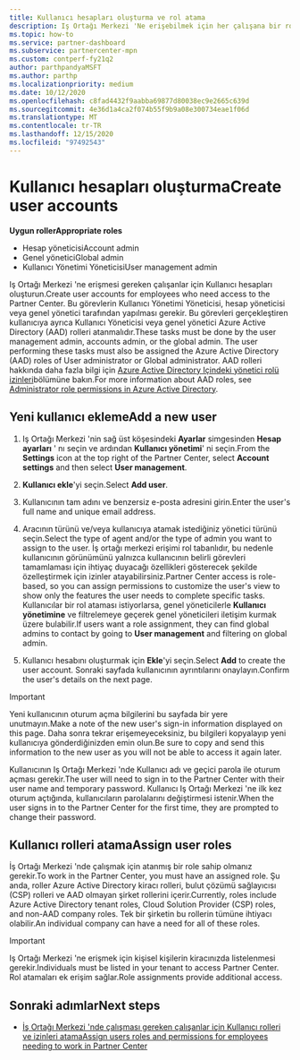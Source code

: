 ```yaml
---
title: Kullanıcı hesapları oluşturma ve rol atama
description: Iş Ortağı Merkezi 'Ne erişebilmek için her çalışana bir rol atanması gerekir. Kullanıcı hesapları oluşturma, rol atama ve izinleri ayarlama hakkında bilgi edinin.
ms.topic: how-to
ms.service: partner-dashboard
ms.subservice: partnercenter-mpn
ms.custom: contperf-fy21q2
author: parthpandyaMSFT
ms.author: parthp
ms.localizationpriority: medium
ms.date: 10/12/2020
ms.openlocfilehash: c8fad4432f9aabba69877d80038ec9e2665c639d
ms.sourcegitcommit: 4e36d1a4ca2f074b55f9b9a08e300734eae1f06d
ms.translationtype: MT
ms.contentlocale: tr-TR
ms.lasthandoff: 12/15/2020
ms.locfileid: "97492543"
---
```

# <a name="create-user-accounts"></a><span data-ttu-id="c77bf-104">Kullanıcı hesapları oluşturma</span><span class="sxs-lookup"><span data-stu-id="c77bf-104">Create user accounts</span></span>  

<span data-ttu-id="c77bf-105">**Uygun roller**</span><span class="sxs-lookup"><span data-stu-id="c77bf-105">**Appropriate roles**</span></span>

- <span data-ttu-id="c77bf-106">Hesap yöneticisi</span><span class="sxs-lookup"><span data-stu-id="c77bf-106">Account admin</span></span>
- <span data-ttu-id="c77bf-107">Genel yönetici</span><span class="sxs-lookup"><span data-stu-id="c77bf-107">Global admin</span></span>
- <span data-ttu-id="c77bf-108">Kullanıcı Yönetimi Yöneticisi</span><span class="sxs-lookup"><span data-stu-id="c77bf-108">User management admin</span></span>

<span data-ttu-id="c77bf-109">Iş Ortağı Merkezi 'ne erişmesi gereken çalışanlar için Kullanıcı hesapları oluşturun.</span><span class="sxs-lookup"><span data-stu-id="c77bf-109">Create user accounts for employees who need access to the Partner Center.</span></span> <span data-ttu-id="c77bf-110">Bu görevlerin Kullanıcı Yönetimi Yöneticisi, hesap yöneticisi veya genel yönetici tarafından yapılması gerekir. Bu görevleri gerçekleştiren kullanıcıya ayrıca Kullanıcı Yöneticisi veya genel yönetici Azure Active Directory (AAD) rolleri atanmalıdır.</span><span class="sxs-lookup"><span data-stu-id="c77bf-110">These tasks must be done by the user management admin, accounts admin, or the global admin. The user performing these tasks must also be assigned the Azure Active Directory (AAD) roles of User administrator or Global administrator.</span></span> <span data-ttu-id="c77bf-111">AAD rolleri hakkında daha fazla bilgi için [Azure Active Directory Içindeki yönetici rolü izinleri](/azure/active-directory/users-groups-roles/directory-assign-admin-roles)bölümüne bakın.</span><span class="sxs-lookup"><span data-stu-id="c77bf-111">For more information about AAD roles, see [Administrator role permissions in Azure Active Directory](/azure/active-directory/users-groups-roles/directory-assign-admin-roles).</span></span>

## <a name="add-a-new-user"></a><span data-ttu-id="c77bf-112">Yeni kullanıcı ekleme</span><span class="sxs-lookup"><span data-stu-id="c77bf-112">Add a new user</span></span>

1. <span data-ttu-id="c77bf-113">Iş Ortağı Merkezi 'nin sağ üst köşesindeki **Ayarlar** simgesinden **Hesap ayarları** ' nı seçin ve ardından **Kullanıcı yönetimi**' ni seçin.</span><span class="sxs-lookup"><span data-stu-id="c77bf-113">From the **Settings** icon at the top right of the Partner Center, select **Account settings** and then select **User management**.</span></span>

2. <span data-ttu-id="c77bf-114">**Kullanıcı ekle**'yi seçin.</span><span class="sxs-lookup"><span data-stu-id="c77bf-114">Select **Add user**.</span></span>

3. <span data-ttu-id="c77bf-115">Kullanıcının tam adını ve benzersiz e-posta adresini girin.</span><span class="sxs-lookup"><span data-stu-id="c77bf-115">Enter the user's full name and unique email address.</span></span>

4. <span data-ttu-id="c77bf-116">Aracının türünü ve/veya kullanıcıya atamak istediğiniz yönetici türünü seçin.</span><span class="sxs-lookup"><span data-stu-id="c77bf-116">Select the type of agent and/or the type of admin you want to assign to the user.</span></span> <span data-ttu-id="c77bf-117">İş ortağı merkezi erişimi rol tabanlıdır, bu nedenle kullanıcının görünümünü yalnızca kullanıcının belirli görevleri tamamlaması için ihtiyaç duyacağı özellikleri gösterecek şekilde özelleştirmek için izinler atayabilirsiniz.</span><span class="sxs-lookup"><span data-stu-id="c77bf-117">Partner Center access is role-based, so you can assign permissions to customize the user's view to show only the features the user needs to complete specific tasks.</span></span>  <span data-ttu-id="c77bf-118">Kullanıcılar bir rol ataması istiyorlarsa, genel yöneticilerle **Kullanıcı yönetimine** ve filtrelemeye geçerek genel yöneticileri iletişim kurmak üzere bulabilir.</span><span class="sxs-lookup"><span data-stu-id="c77bf-118">If users want a role assignment, they can find global admins to contact by going to **User management** and filtering on global admin.</span></span>

5. <span data-ttu-id="c77bf-119">Kullanıcı hesabını oluşturmak için **Ekle**'yi seçin.</span><span class="sxs-lookup"><span data-stu-id="c77bf-119">Select **Add** to create the user account.</span></span> <span data-ttu-id="c77bf-120">Sonraki sayfada kullanıcının ayrıntılarını onaylayın.</span><span class="sxs-lookup"><span data-stu-id="c77bf-120">Confirm the user's details on the next page.</span></span>

> [!IMPORTANT]  
> <span data-ttu-id="c77bf-121">Yeni kullanıcının oturum açma bilgilerini bu sayfada bir yere unutmayın.</span><span class="sxs-lookup"><span data-stu-id="c77bf-121">Make a note of the new user's sign-in information displayed on this page.</span></span> <span data-ttu-id="c77bf-122">Daha sonra tekrar erişemeyeceksiniz, bu bilgileri kopyalayıp yeni kullanıcıya gönderdiğinizden emin olun.</span><span class="sxs-lookup"><span data-stu-id="c77bf-122">Be sure to copy and send this information to the new user as you will not be able to access it again later.</span></span> 

<span data-ttu-id="c77bf-123">Kullanıcının Iş Ortağı Merkezi 'nde Kullanıcı adı ve geçici parola ile oturum açması gerekir.</span><span class="sxs-lookup"><span data-stu-id="c77bf-123">The user will need to sign in to the Partner Center with their user name and temporary password.</span></span> <span data-ttu-id="c77bf-124">Kullanıcı Iş Ortağı Merkezi 'ne ilk kez oturum açtığında, kullanıcıların parolalarını değiştirmesi istenir.</span><span class="sxs-lookup"><span data-stu-id="c77bf-124">When the user signs in to the Partner Center for the first time, they are prompted to change their password.</span></span>

## <a name="assign-user-roles"></a><span data-ttu-id="c77bf-125">Kullanıcı rolleri atama</span><span class="sxs-lookup"><span data-stu-id="c77bf-125">Assign user roles</span></span>

<span data-ttu-id="c77bf-126">İş Ortağı Merkezi 'nde çalışmak için atanmış bir role sahip olmanız gerekir.</span><span class="sxs-lookup"><span data-stu-id="c77bf-126">To work in the Partner Center, you must have an assigned role.</span></span>  <span data-ttu-id="c77bf-127">Şu anda, roller Azure Active Directory kiracı rolleri, bulut çözümü sağlayıcısı (CSP) rolleri ve AAD olmayan şirket rollerini içerir.</span><span class="sxs-lookup"><span data-stu-id="c77bf-127">Currently, roles include Azure Active Directory tenant roles, Cloud Solution Provider (CSP) roles, and non-AAD company roles.</span></span> <span data-ttu-id="c77bf-128">Tek bir şirketin bu rollerin tümüne ihtiyacı olabilir.</span><span class="sxs-lookup"><span data-stu-id="c77bf-128">An individual company can have a need for all of these roles.</span></span>

>[!Important]
><span data-ttu-id="c77bf-129">Iş Ortağı Merkezi 'ne erişmek için kişisel kişilerin kiracınızda listelenmesi gerekir.</span><span class="sxs-lookup"><span data-stu-id="c77bf-129">Individuals must be listed in your tenant to access Partner Center.</span></span> <span data-ttu-id="c77bf-130">Rol atamaları ek erişim sağlar.</span><span class="sxs-lookup"><span data-stu-id="c77bf-130">Role assignments provide additional access.</span></span>

## <a name="next-steps"></a><span data-ttu-id="c77bf-131">Sonraki adımlar</span><span class="sxs-lookup"><span data-stu-id="c77bf-131">Next steps</span></span>

- [<span data-ttu-id="c77bf-132">İş Ortağı Merkezi 'nde çalışması gereken çalışanlar için Kullanıcı rolleri ve izinleri atama</span><span class="sxs-lookup"><span data-stu-id="c77bf-132">Assign users roles and permissions for employees needing to work in Partner Center</span></span>](permissions-overview.md)
